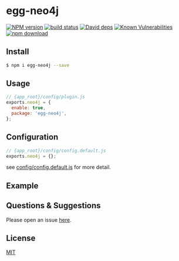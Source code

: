 # egg-neo4j

[![NPM version][npm-image]][npm-url]
[![build status][travis-image]][travis-url]
[![David deps][david-image]][david-url]
[![Known Vulnerabilities][snyk-image]][snyk-url]
[![npm download][download-image]][download-url]

[npm-image]: https://img.shields.io/npm/v/egg-neo4j.svg?style=flat-square
[npm-url]: https://npmjs.org/package/egg-neo4j
[travis-image]: https://img.shields.io/travis/cemremengu/egg-neo4j.svg?style=flat-square
[travis-url]: https://travis-ci.org/cemremengu/egg-neo4j
[david-image]: https://img.shields.io/david/cemremengu/egg-neo4j.svg?style=flat-square
[david-url]: https://david-dm.org/cemremengu/egg-neo4j
[snyk-image]: https://snyk.io/test/npm/egg-neo4j/badge.svg?style=flat-square
[snyk-url]: https://snyk.io/test/npm/egg-neo4j
[download-image]: https://img.shields.io/npm/dm/egg-neo4j.svg?style=flat-square
[download-url]: https://npmjs.org/package/egg-neo4j

<!--
Description here.
-->

## Install

```bash
$ npm i egg-neo4j --save
```

## Usage

```js
// {app_root}/config/plugin.js
exports.neo4j = {
  enable: true,
  package: 'egg-neo4j',
};
```

## Configuration

```js
// {app_root}/config/config.default.js
exports.neo4j = {};
```

see [config/config.default.js](config/config.default.js) for more detail.

## Example

<!-- example here -->

## Questions & Suggestions

Please open an issue [here](https://github.com/eggjs/egg/issues).

## License

[MIT](LICENSE)
